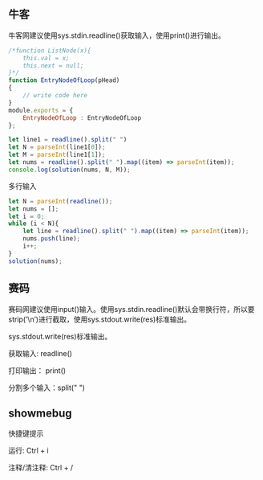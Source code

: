 





## 牛客

牛客网建议使用sys.stdin.readline()获取输入，使用print()进行输出。

```js
/*function ListNode(x){
    this.val = x;
    this.next = null;
}*/
function EntryNodeOfLoop(pHead)
{
    // write code here
}
module.exports = {
    EntryNodeOfLoop : EntryNodeOfLoop
};
```



```js
let line1 = readline().split(" ")
let N = parseInt(line1[0]);
let M = parseInt(line1[1]);
let nums = readline().split(" ").map((item) => parseInt(item));
console.log(solution(nums, N, M));
```



多行输入

```js
let N = parseInt(readline());
let nums = [];
let i = 0;
while (i < N){
	let line = readline().split(" ").map((item) => parseInt(item));
	nums.push(line);
	i++;
}
solution(nums);
```



## 赛码

赛码网建议使用input()输入。使用sys.stdin.readline()默认会带换行符，所以要strip(’\n’)进行截取，使用sys.stdout.write(res)标准输出。

sys.stdout.write(res)标准输出。

获取输入:   readline()

打印输出： print()

分割多个输入：split(" ")









## **showmebug**

快捷键提示

运行: Ctrl + i

注释/清注释: Ctrl + /